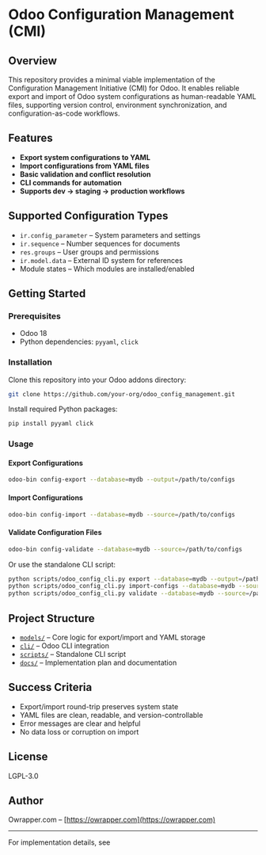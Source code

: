 # Odoo Configuration Management (CMI)

## Overview

This repository provides a minimal viable implementation of the Configuration Management Initiative (CMI) for Odoo. It enables reliable export and import of Odoo system configurations as human-readable YAML files, supporting version control, environment synchronization, and configuration-as-code workflows.

## Features

- **Export system configurations to YAML**
- **Import configurations from YAML files**
- **Basic validation and conflict resolution**
- **CLI commands for automation**
- **Supports dev → staging → production workflows**

## Supported Configuration Types

- `ir.config_parameter` – System parameters and settings
- `ir.sequence` – Number sequences for documents
- `res.groups` – User groups and permissions
- `ir.model.data` – External ID system for references
- Module states – Which modules are installed/enabled

## Getting Started

### Prerequisites

- Odoo 18
- Python dependencies: `pyyaml`, `click`

### Installation

Clone this repository into your Odoo addons directory:

```sh
git clone https://github.com/your-org/odoo_config_management.git
```

Install required Python packages:

```sh
pip install pyyaml click
```

### Usage

#### Export Configurations

```sh
odoo-bin config-export --database=mydb --output=/path/to/configs
```

#### Import Configurations

```sh
odoo-bin config-import --database=mydb --source=/path/to/configs
```

#### Validate Configuration Files

```sh
odoo-bin config-validate --database=mydb --source=/path/to/configs
```

Or use the standalone CLI script:

```sh
python scripts/odoo_config_cli.py export --database=mydb --output=/path/to/configs
python scripts/odoo_config_cli.py import-configs --database=mydb --source=/path/to/configs
python scripts/odoo_config_cli.py validate --database=mydb --source=/path/to/configs
```

## Project Structure

- [`models/`](models/) – Core logic for export/import and YAML storage
- [`cli/`](cli/) – Odoo CLI integration
- [`scripts/`](scripts/) – Standalone CLI script
- [`docs/`](docs/) – Implementation plan and documentation

## Success Criteria

- Export/import round-trip preserves system state
- YAML files are clean, readable, and version-controllable
- Error messages are clear and helpful
- No data loss or corruption on import

## License

LGPL-3.0

## Author

Owrapper.com – [https://owrapper.com](https://owrapper.com)

---

For implementation details, see